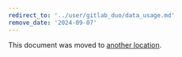 ```yaml
---
redirect_to: '../user/gitlab_duo/data_usage.md'
remove_date: '2024-09-07'
---
```


This document was moved to [another location](../user/gitlab_duo/data_usage.md).

<!-- This redirect file can be deleted after <2024-09-07>. -->
<!-- Redirects that point to other docs in the same project expire in three months. -->
<!-- Redirects that point to docs in a different project or site (for example, link is not relative and starts with `https:`) expire in one year. -->
<!-- Before deletion, see: https://docs.gitlab.com/ee/development/documentation/redirects.html -->

